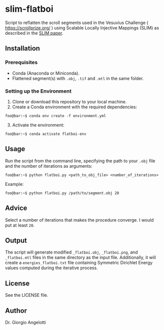 # slim-flatboi
Script to reflatten the scroll segments used in the Vesuvius Challenge ( https://scrollprize.org/ ) using Scalable Locally Injective Mappings (SLIM) as described in the [SLIM paper](https://igl.ethz.ch/projects/slim/SLIM2017.pdf).

## Installation
### Prerequisites
- Conda (Anaconda or Miniconda).
- Flattened segment(s) with `.obj`, `.tif` and `.mtl` in the same folder.
### Setting up the Environment
1. Clone or download this repository to your local machine.
2. Create a Conda environment with the required dependencies:
```console
foo@bar:~$ conda env create -f environment.yml
```
3. Activate the environment:
```console
foo@bar:~$ conda activate flatboi-env
```
## Usage
Run the script from the command line, specifying the path to your `.obj` file and the number of iterations as arguments:
```console
foo@bar:~$ python flatboi.py <path_to_obj_file> <number_of_iterations>
```
Example:
```console
foo@bar:~$ python flatboi.py /path/to/segment.obj 20
```

## Advice
Select a number of iterations that makes the procedure converge. I would put at least `20`.

## Output
The script will generate modified `_flatboi.obj`, `_flatboi.png`, and `_flatboi.mtl` files in the same directory as the input file. Additionally, it will create a `energies_flatboi.txt` file containing Symmetric Dirichlet Energy values computed during the iterative process.

## License
See the LICENSE file.

## Author
Dr. Giorgio Angelotti